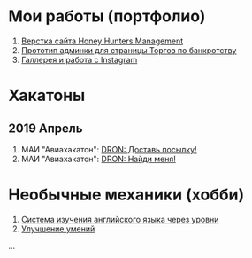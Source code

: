 # Мои работы (портфолио)

1. [Верстка сайта Honey Hunters Management](https://lyumih.github.io/hhm/)
2. [Прототип админки для страницы Торгов по банкротству](https://lyumih.github.io/mortgaged-property/)
3. [Галлерея и работа с Instagram](https://lyumih.github.io/gallery-instagram/)

# Хакатоны
## 2019 Апрель 

1. МАИ "Авиахакатон": [DRON: Доставь посылку! ](https://lyumih.github.io/dron-hack/dron-drop-box)
2. МАИ "Авиахакатон": [DRON: Найди меня! ](https://lyumih.github.io/dron-hack/dron-find-me)

# Необычные механики (хобби)
 
1. [Система изучения английского языка через уровни](https://lyumih.github.io/city-level-eng/)
2. [Улучшение умений](https://lyumih.github.io/hobby/upgrade-skills/)
 
  ...
